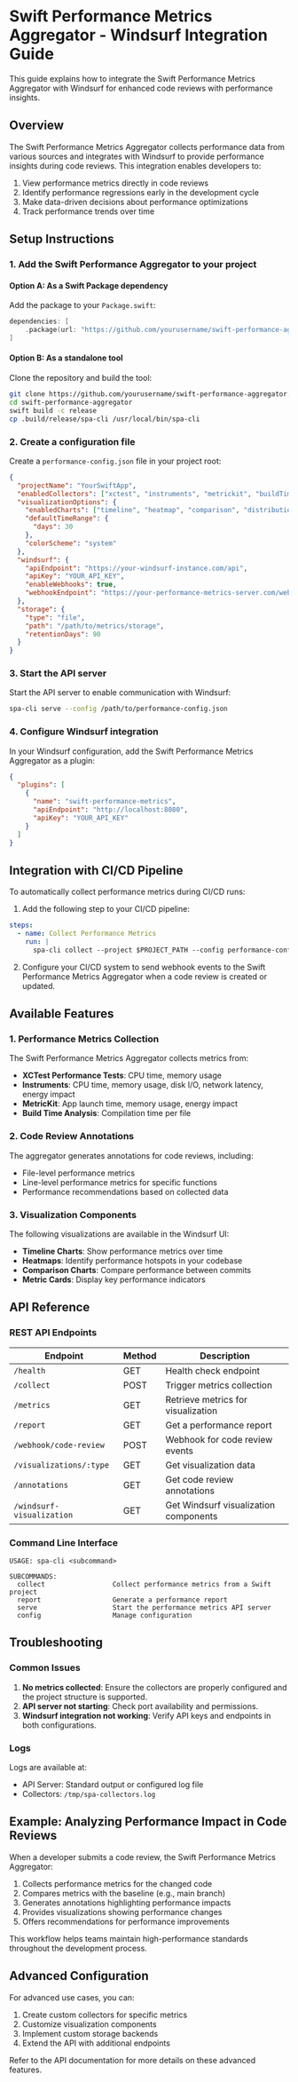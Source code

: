 # Swift Performance Metrics Aggregator - Windsurf Integration Guide

This guide explains how to integrate the Swift Performance Metrics Aggregator with Windsurf for enhanced code reviews with performance insights.

## Overview

The Swift Performance Metrics Aggregator collects performance data from various sources and integrates with Windsurf to provide performance insights during code reviews. This integration enables developers to:

1. View performance metrics directly in code reviews
2. Identify performance regressions early in the development cycle
3. Make data-driven decisions about performance optimizations
4. Track performance trends over time

## Setup Instructions

### 1. Add the Swift Performance Aggregator to your project

#### Option A: As a Swift Package dependency

Add the package to your `Package.swift`:

```swift
dependencies: [
    .package(url: "https://github.com/yourusername/swift-performance-aggregator.git", from: "1.0.0")
]
```

#### Option B: As a standalone tool

Clone the repository and build the tool:

```bash
git clone https://github.com/yourusername/swift-performance-aggregator.git
cd swift-performance-aggregator
swift build -c release
cp .build/release/spa-cli /usr/local/bin/spa-cli
```

### 2. Create a configuration file

Create a `performance-config.json` file in your project root:

```json
{
  "projectName": "YourSwiftApp",
  "enabledCollectors": ["xctest", "instruments", "metrickit", "buildTime"],
  "visualizationOptions": {
    "enabledCharts": ["timeline", "heatmap", "comparison", "distribution", "breakdown"],
    "defaultTimeRange": {
      "days": 30
    },
    "colorScheme": "system"
  },
  "windsurf": {
    "apiEndpoint": "https://your-windsurf-instance.com/api",
    "apiKey": "YOUR_API_KEY",
    "enableWebhooks": true,
    "webhookEndpoint": "https://your-performance-metrics-server.com/webhook/code-review"
  },
  "storage": {
    "type": "file",
    "path": "/path/to/metrics/storage",
    "retentionDays": 90
  }
}
```

### 3. Start the API server

Start the API server to enable communication with Windsurf:

```bash
spa-cli serve --config /path/to/performance-config.json
```

### 4. Configure Windsurf integration

In your Windsurf configuration, add the Swift Performance Metrics Aggregator as a plugin:

```json
{
  "plugins": [
    {
      "name": "swift-performance-metrics",
      "apiEndpoint": "http://localhost:8080",
      "apiKey": "YOUR_API_KEY"
    }
  ]
}
```

## Integration with CI/CD Pipeline

To automatically collect performance metrics during CI/CD runs:

1. Add the following step to your CI/CD pipeline:

```yaml
steps:
  - name: Collect Performance Metrics
    run: |
      spa-cli collect --project $PROJECT_PATH --config performance-config.json --commit $COMMIT_HASH
```

2. Configure your CI/CD system to send webhook events to the Swift Performance Metrics Aggregator when a code review is created or updated.

## Available Features

### 1. Performance Metrics Collection

The Swift Performance Metrics Aggregator collects metrics from:

- **XCTest Performance Tests**: CPU time, memory usage
- **Instruments**: CPU time, memory usage, disk I/O, network latency, energy impact
- **MetricKit**: App launch time, memory usage, energy impact
- **Build Time Analysis**: Compilation time per file

### 2. Code Review Annotations

The aggregator generates annotations for code reviews, including:

- File-level performance metrics
- Line-level performance metrics for specific functions
- Performance recommendations based on collected data

### 3. Visualization Components

The following visualizations are available in the Windsurf UI:

- **Timeline Charts**: Show performance metrics over time
- **Heatmaps**: Identify performance hotspots in your codebase
- **Comparison Charts**: Compare performance between commits
- **Metric Cards**: Display key performance indicators

## API Reference

### REST API Endpoints

| Endpoint | Method | Description |
|----------|--------|-------------|
| `/health` | GET | Health check endpoint |
| `/collect` | POST | Trigger metrics collection |
| `/metrics` | GET | Retrieve metrics for visualization |
| `/report` | GET | Get a performance report |
| `/webhook/code-review` | POST | Webhook for code review events |
| `/visualizations/:type` | GET | Get visualization data |
| `/annotations` | GET | Get code review annotations |
| `/windsurf-visualization` | GET | Get Windsurf visualization components |

### Command Line Interface

```
USAGE: spa-cli <subcommand>

SUBCOMMANDS:
  collect                 Collect performance metrics from a Swift project
  report                  Generate a performance report
  serve                   Start the performance metrics API server
  config                  Manage configuration
```

## Troubleshooting

### Common Issues

1. **No metrics collected**: Ensure the collectors are properly configured and the project structure is supported.
2. **API server not starting**: Check port availability and permissions.
3. **Windsurf integration not working**: Verify API keys and endpoints in both configurations.

### Logs

Logs are available at:

- API Server: Standard output or configured log file
- Collectors: `/tmp/spa-collectors.log`

## Example: Analyzing Performance Impact in Code Reviews

When a developer submits a code review, the Swift Performance Metrics Aggregator:

1. Collects performance metrics for the changed code
2. Compares metrics with the baseline (e.g., main branch)
3. Generates annotations highlighting performance impacts
4. Provides visualizations showing performance changes
5. Offers recommendations for performance improvements

This workflow helps teams maintain high-performance standards throughout the development process.

## Advanced Configuration

For advanced use cases, you can:

1. Create custom collectors for specific metrics
2. Customize visualization components
3. Implement custom storage backends
4. Extend the API with additional endpoints

Refer to the API documentation for more details on these advanced features.
